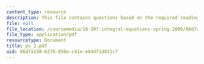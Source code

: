 ```yaml
---
content_type: resource
description: This file contains questions based on the required reading for the course.
file: null
file_location: /coursemedia/18-307-integral-equations-spring-2006/86d7a1986276850ec41ee84df1d021c7_ps_2.pdf
file_type: application/pdf
resourcetype: Document
title: ps_2.pdf
uid: 86d7a198-6276-850e-c41e-e84df1d021c7
---
```

